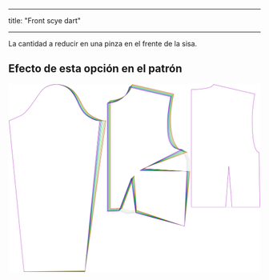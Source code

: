 - - -
title: "Front scye dart"
- - -

La cantidad a reducir en una pinza en el frente de la sisa.

## Efecto de esta opción en el patrón

![Esta imagen muestra el efecto de esta opción superponiendo varias variantes que tienen un valor diferente para esta opción](breanna_frontscyedart_sample.svg "Efecto de esta opción en el patrón")
